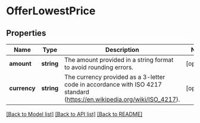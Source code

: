 # OfferLowestPrice

## Properties
Name | Type | Description | Notes
------------ | ------------- | ------------- | -------------
**amount** | **string** | The amount provided in a string format to avoid rounding errors. | [optional] 
**currency** | **string** | The currency provided as a 3-letter code in accordance with ISO 4217 standard (https://en.wikipedia.org/wiki/ISO_4217). | [optional] 

[[Back to Model list]](../../README.md#documentation-for-models) [[Back to API list]](../../README.md#documentation-for-api-endpoints) [[Back to README]](../../README.md)

